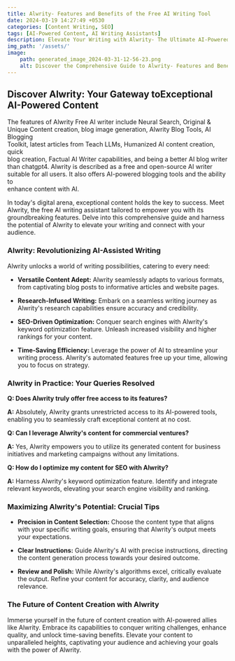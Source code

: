 ```yaml
---
title: Alwrity- Features and Benefits of the Free AI Writing Tool
date: 2024-03-19 14:27:49 +0530
categories: [Content Writing, SEO]
tags: [AI-Powered Content, AI Writing Assistants]
description: Elevate Your Writing with Alwrity- The Ultimate AI-Powered Writing Assistant. Discover its free, versatile features for exceptional content, from research to SEO optimization, and transform your writing journey today!
img_path: '/assets/'
image:
    path: generated_image_2024-03-31-12-56-23.png
    alt: Discover the Comprehensive Guide to Alwrity- Features and Benefits of the Free AI Writing Tool
---
```


## Discover Alwrity: Your Gateway toExceptional AI-Powered Content

The features of Alwrity Free AI writer include Neural Search, Original & Unique 
Content creation, blog image generation, Alwrity Blog Tools, AI Blogging        
Toolkit, latest articles from Teach LLMs, Humanized AI content creation, quick  
blog creation, Factual AI Writer capabilities, and being a better AI blog writer
than chatgpt4. Alwrity is described as a free and open-source AI writer suitable
for all users. It also offers AI-powered blogging tools and the ability to      
enhance content with AI.

In today's digital arena, exceptional content holds the key to success. Meet Alwrity, the free AI writing assistant tailored to empower you with its groundbreaking features. Delve into this comprehensive guide and harness the potential of Alwrity to elevate your writing and connect with your audience.

### Alwrity: Revolutionizing AI-Assisted Writing

Alwrity unlocks a world of writing possibilities, catering to every need:

- **Versatile Content Adept:** Alwrity seamlessly adapts to various formats, from captivating blog posts to informative articles and website pages.

- **Research-Infused Writing:** Embark on a seamless writing journey as Alwrity's research capabilities ensure accuracy and credibility.

- **SEO-Driven Optimization:** Conquer search engines with Alwrity's keyword optimization feature. Unleash increased visibility and higher rankings for your content.

- **Time-Saving Efficiency:** Leverage the power of AI to streamline your writing process. Alwrity's automated features free up your time, allowing you to focus on strategy.

### Alwrity in Practice: Your Queries Resolved

**Q: Does Alwrity truly offer free access to its features?**

**A:** Absolutely, Alwrity grants unrestricted access to its AI-powered tools, enabling you to seamlessly craft exceptional content at no cost.

**Q: Can I leverage Alwrity's content for commercial ventures?**

**A:** Yes, Alwrity empowers you to utilize its generated content for business initiatives and marketing campaigns without any limitations.

**Q: How do I optimize my content for SEO with Alwrity?**

**A:** Harness Alwrity's keyword optimization feature. Identify and integrate relevant keywords, elevating your search engine visibility and ranking.

### Maximizing Alwrity's Potential: Crucial Tips

- **Precision in Content Selection:** Choose the content type that aligns with your specific writing goals, ensuring that Alwrity's output meets your expectations.

- **Clear Instructions:** Guide Alwrity's AI with precise instructions, directing the content generation process towards your desired outcome.

- **Review and Polish:** While Alwrity's algorithms excel, critically evaluate the output. Refine your content for accuracy, clarity, and audience relevance.

### The Future of Content Creation with Alwrity

Immerse yourself in the future of content creation with AI-powered allies like Alwrity. Embrace its capabilities to conquer writing challenges, enhance quality, and unlock time-saving benefits. Elevate your content to unparalleled heights, captivating your audience and achieving your goals with the power of Alwrity.


